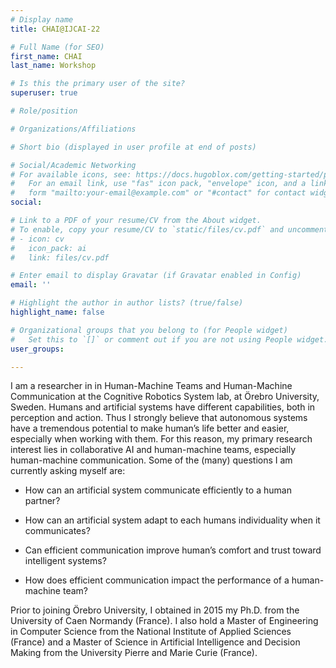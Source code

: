 ```yaml
---
# Display name
title: CHAI@IJCAI-22

# Full Name (for SEO)
first_name: CHAI
last_name: Workshop

# Is this the primary user of the site?
superuser: true

# Role/position

# Organizations/Affiliations

# Short bio (displayed in user profile at end of posts)

# Social/Academic Networking
# For available icons, see: https://docs.hugoblox.com/getting-started/page-builder/#icons
#   For an email link, use "fas" icon pack, "envelope" icon, and a link in the
#   form "mailto:your-email@example.com" or "#contact" for contact widget.
social:

# Link to a PDF of your resume/CV from the About widget.
# To enable, copy your resume/CV to `static/files/cv.pdf` and uncomment the lines below.
# - icon: cv
#   icon_pack: ai
#   link: files/cv.pdf

# Enter email to display Gravatar (if Gravatar enabled in Config)
email: ''

# Highlight the author in author lists? (true/false)
highlight_name: false

# Organizational groups that you belong to (for People widget)
#   Set this to `[]` or comment out if you are not using People widget.
user_groups:

---
```


I am a researcher in  in Human-Machine Teams and Human-Machine Communication at the Cognitive Robotics System lab, at Örebro University, Sweden. Humans and artificial systems have different capabilities, both in perception and action. Thus I strongly believe that autonomous systems have a tremendous potential to make human’s life better and easier, especially when working with them. For this reason, my primary research interest lies in collaborative AI and human-machine teams, especially human-machine communication. Some of the (many) questions I am currently asking myself are:

* How can an artificial system communicate efficiently to a human partner?

* How can an artificial system adapt to each humans individuality when it communicates?

* Can efficient communication improve human’s comfort and trust toward intelligent systems?

* How does efficient communication impact the performance of a human-machine team? 

Prior to joining Örebro University, I obtained in 2015 my Ph.D. from the University of Caen Normandy (France). I also hold a Master of Engineering in Computer Science from the National Institute of Applied Sciences (France) and a Master of Science in Artificial Intelligence and Decision Making from the University Pierre and Marie Curie (France). 


